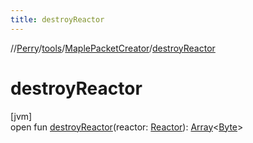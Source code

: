 ```yaml
---
title: destroyReactor
---
```

//[Perry](../../../index.html)/[tools](../index.html)/[MaplePacketCreator](index.html)/[destroyReactor](destroy-reactor.html)



# destroyReactor



[jvm]\
open fun [destroyReactor](destroy-reactor.html)(reactor: [Reactor](../../server.maps/-reactor/index.html)): [Array](https://kotlinlang.org/api/latest/jvm/stdlib/kotlin/-array/index.html)<[Byte](https://kotlinlang.org/api/latest/jvm/stdlib/kotlin/-byte/index.html)>




